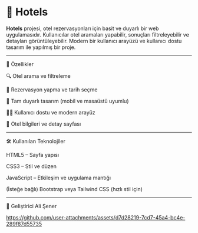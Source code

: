 # 🏨 Hotels

**Hotels** projesi, otel rezervasyonları için basit ve duyarlı bir web uygulamasıdır. Kullanıcılar otel aramaları yapabilir, sonuçları filtreleyebilir ve detayları görüntüleyebilir. Modern bir kullanıcı arayüzü ve kullanıcı dostu tasarım ile yapılmış bir proje.

---

🚀 Özellikler


🔍 Otel arama ve filtreleme

📅 Rezervasyon yapma ve tarih seçme

📱 Tam duyarlı tasarım (mobil ve masaüstü uyumlu)

🧑‍💻 Kullanıcı dostu ve modern arayüz

🏨 Otel bilgileri ve detay sayfası


---


🛠️ Kullanılan Teknolojiler

HTML5 – Sayfa yapısı

CSS3 – Stil ve düzen

JavaScript – Etkileşim ve uygulama mantığı

(İsteğe bağlı) Bootstrap veya Tailwind CSS (hızlı stil için)

----

👤 Geliştirici
Ali Şener



https://github.com/user-attachments/assets/d7d28219-7cd7-45a4-bc4e-289f87d55735

